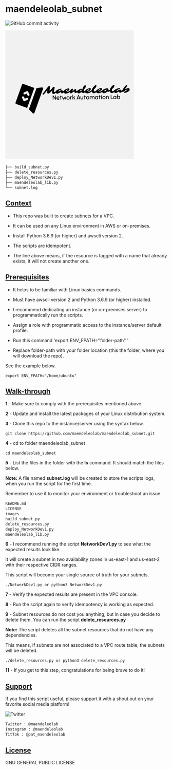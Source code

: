 # maendeleolab_subnet
![GitHub commit activity](https://img.shields.io/github/last-commit/maendeleolab/maendeleolab_subnet)

<img src="/images/banner.png" width=400>

```
├── build_subnet.py
├── delete_resources.py
├── deploy_NetworkDev1.py
├── maendeleolab_lib.py
└── subnet.log
```

## [Context](#Context)

- This repo was built to create subnets for a VPC. 

- It can be used on any Linux environment in AWS or on-premises. 

- Install Python 3.6.9 (or higher) and awscli version 2.

- The scripts are idempotent.

- The line above means, if the resource is tagged with a name that already exists, it will not create another one.

## [Prerequisites](#Prerequisites)

- It helps to be familiar with Linux basics commands.

- Must have awscli version 2 and Python 3.6.9 (or higher) installed.

- I recommend dedicating an instance (or on-premises server) to programmatically run the scripts.  

- Assign a role with programmatic access to the instance/server default profile.

- Run this command 'export ENV_FPATH="folder-path" ' 

- Replace folder-path with your folder location (this the folder, where you will download the repo). 

See the example below.

```
export ENV_FPATH="/home/ubuntu"
```

## [Walk-through](#Walk-through)

**1**  - Make sure to comply with the prerequisites mentioned above.

**2**  - Update and install the latest packages of your Linux distribution system.

**3**  - Clone this repo to the instance/server using the syntax below.

```
git clone https://github.com/maendeleolab/maendeleolab_subnet.git
```

**4**  - cd to folder maendeleolab_subnet

```
cd maendeleolab_subnet
```

**5**  - List the files in the folder with the **ls** command. It should match the files below.

**Note:** A file named **subnet.log** will be created to store the scripts logs, when you run the script for the first time.

Remember to use it to monitor your environment or troubleshoot an issue.

```
README.md
LICENSE
images
build_subnet.py
delete_resources.py
deploy_NetworkDev1.py
maendeleolab_lib.py
```

**6**  - I recommend running the script **NetworkDev1.py** to see what the expected results look like. 

It will create a subnet in two availability zones in us-east-1 and us-east-2 with their respective CIDR ranges.

This script will become your single source of truth for your subnets. 

```
./NetworkDev1.py or python3 NetworkDev1.py
```

**7**  - Verify the expected results are present in the VPC console. 

**8**  - Run the script again to verify idempotency is working as expected. 

**9**  - Subnet resources do not cost you anything, but in case you decide to delete them. You can run the script **delete_resources.py**
	
**Note:** The script deletes all the subnet resources that do not have any dependencies. 
	
This means, if subnets are not associated to a VPC route table, the subnets will be deleted. 

```
./delete_resources.py or python3 delete_resources.py
```

**11** - If you get to this step, congratulations for being brave to do it! 

## [Support](#Support)
If you find this script useful, please support it with a shout out on your favorite social media platform!

![Twitter](https://img.shields.io/twitter/follow/maendeleolab?style=social)
```
Twitter : @maendeleolab
Instagram : @maendeleolab
TitTok : @pat_maendeleolab
```
## [License](#License)
GNU GENERAL PUBLIC LICENSE

	
